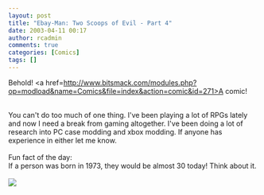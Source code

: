 ```yaml
---
layout: post
title: "Ebay-Man: Two Scoops of Evil - Part 4"
date: 2003-04-11 00:17
author: rcadmin
comments: true
categories: [Comics]
tags: []
---
```

Behold! <a href=http://www.bitsmack.com/modules.php?op=modload&name=Comics&file=index&action=comic&id=271>A comic!</a>
<br />

<br />
You can't do too much of one thing. I've been playing a lot of RPGs lately and now I need a break from gaming altogether. I've been doing a lot of research into PC case modding and xbox modding. If anyone has experience in either let me know. 
<br />

<br />
Fun fact of the day:
<br />
If a person was born in 1973, they would be almost 30 today! Think about it.<Br><br><!--more--><img src='http://dl.bitsmack.com/comics/20030411.gif'   />
